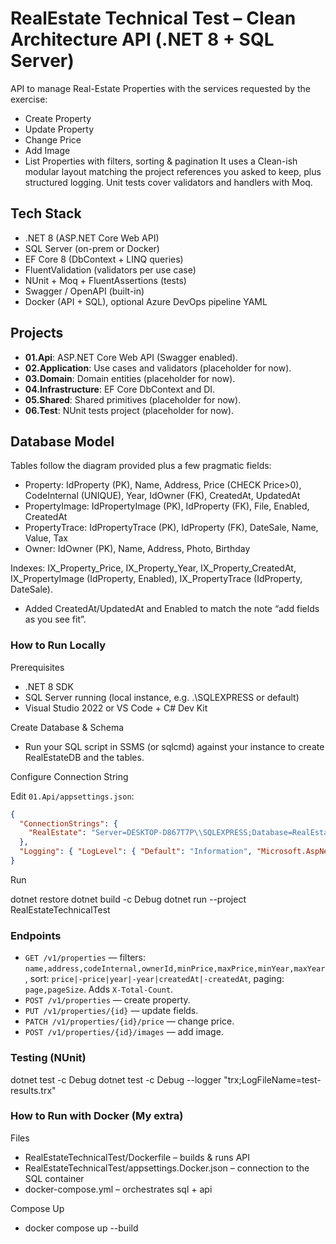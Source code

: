 # RealEstate Technical Test – Clean Architecture API (.NET 8 + SQL Server)

API to manage Real-Estate Properties with the services requested by the exercise:
- Create Property
- Update Property
- Change Price
- Add Image
- List Properties with filters, sorting & pagination
It uses a Clean-ish modular layout matching the project references you asked to keep, plus structured logging. Unit tests cover validators and handlers with Moq.

## Tech Stack

- .NET 8 (ASP.NET Core Web API)
- SQL Server (on-prem or Docker)
- EF Core 8 (DbContext + LINQ queries)
- FluentValidation (validators per use case)
- NUnit + Moq + FluentAssertions (tests)
- Swagger / OpenAPI (built-in)
- Docker (API + SQL), optional Azure DevOps pipeline YAML

## Projects

- **01.Api**: ASP.NET Core Web API (Swagger enabled).
- **02.Application**: Use cases and validators (placeholder for now).
- **03.Domain**: Domain entities (placeholder for now).
- **04.Infrastructure**: EF Core DbContext and DI.
- **05.Shared**: Shared primitives (placeholder for now).
- **06.Test**: NUnit tests project (placeholder for now).

## Database Model

Tables follow the diagram provided plus a few pragmatic fields:

 - Property: IdProperty (PK), Name, Address, Price (CHECK Price>0), CodeInternal (UNIQUE), Year, IdOwner (FK), CreatedAt, UpdatedAt
 - PropertyImage: IdPropertyImage (PK), IdProperty (FK), File, Enabled, CreatedAt
 - PropertyTrace: IdPropertyTrace (PK), IdProperty (FK), DateSale, Name, Value, Tax
 - Owner: IdOwner (PK), Name, Address, Photo, Birthday

Indexes: IX_Property_Price, IX_Property_Year, IX_Property_CreatedAt,
IX_PropertyImage (IdProperty, Enabled), IX_PropertyTrace (IdProperty, DateSale).

- Added CreatedAt/UpdatedAt and Enabled to match the note “add fields as you see fit”.

### How to Run Locally

Prerequisites
- .NET 8 SDK
- SQL Server running (local instance, e.g. .\SQLEXPRESS or default)
- Visual Studio 2022 or VS Code + C# Dev Kit

Create Database & Schema
- Run your SQL script in SSMS (or sqlcmd) against your instance to create RealEstateDB and the tables.

Configure Connection String

Edit `01.Api/appsettings.json`:

```json
{
  "ConnectionStrings": {
    "RealEstate": "Server=DESKTOP-D867T7P\\SQLEXPRESS;Database=RealEstateDB;Trusted_Connection=True;TrustServerCertificate=True;"
  },
  "Logging": { "LogLevel": { "Default": "Information", "Microsoft.AspNetCore": "Warning" } }
}
```
Run

dotnet restore
dotnet build -c Debug
dotnet run --project RealEstateTechnicalTest

### Endpoints

- `GET /v1/properties` — filters: `name,address,codeInternal,ownerId,minPrice,maxPrice,minYear,maxYear`, sort: `price|-price|year|-year|createdAt|-createdAt`, paging: `page,pageSize`. Adds `X-Total-Count`.
- `POST /v1/properties` — create property.
- `PUT /v1/properties/{id}` — update fields.
- `PATCH /v1/properties/{id}/price` — change price.
- `POST /v1/properties/{id}/images` — add image.

### Testing (NUnit)

dotnet test -c Debug
dotnet test -c Debug --logger "trx;LogFileName=test-results.trx"

### How to Run with Docker (My extra)

Files
- RealEstateTechnicalTest/Dockerfile – builds & runs API
- RealEstateTechnicalTest/appsettings.Docker.json – connection to the SQL container
- docker-compose.yml – orchestrates sql + api

Compose Up
- docker compose up --build


